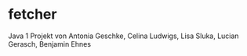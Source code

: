 # fetcher
Java 1 Projekt von Antonia Geschke, Celina Ludwigs, Lisa Sluka, Lucian Gerasch, Benjamin Ehnes
